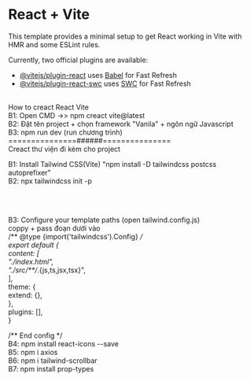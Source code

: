# React + Vite

This template provides a minimal setup to get React working in Vite with HMR and some ESLint rules.

Currently, two official plugins are available:

- [@vitejs/plugin-react](https://github.com/vitejs/vite-plugin-react/blob/main/packages/plugin-react/README.md) uses [Babel](https://babeljs.io/) for Fast Refresh
- [@vitejs/plugin-react-swc](https://github.com/vitejs/vite-plugin-react-swc) uses [SWC](https://swc.rs/) for Fast Refresh

<br/>
How to creact React Vite<br/>
B1: Open CMD ->> npm creact vite@latest<br/>
B2: Đặt tên project + chọn framework "Vanila" + ngôn ngữ Javascript<br/>
B3: npm run dev (run chương trình)<br/>
===============######===============<br/>
Creact thư viện đi kèm cho project<br/>

B1: Install Tailwind CSS(Vite) "npm install -D tailwindcss postcss autoprefixer"<br/>
B2: npx tailwindcss init -p<br/>

<!-- Đọc tài liệu để config tailwind --><br/>
<!-- https://tailwindcss.com/docs/guides/vite --><br/>
B3: Configure your template paths (open tailwind.config.js)<br/>
coppy + pass đoạn dưới vào<br/>
/** @type {import('tailwindcss').Config} */<br/>
export default {<br/>
  content: [<br/>
    "./index.html",<br/>
    "./src/**/*.{js,ts,jsx,tsx}",<br/>
  ],<br/>
  theme: {<br/>
    extend: {},<br/>
  },<br/>
  plugins: [],<br/>
}<br/>

/** End config */<br/>
B4: npm install react-icons --save <br/>
B5: npm i axios<br/>
B6: npm i tailwind-scrollbar<br/>
B7: npm install prop-types<br/>
